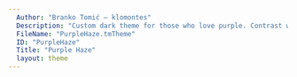 ```yaml
---
  Author: "Branko Tomić – klomontes"
  Description: "Custom dark theme for those who love purple. Contrast was adjusted to be easy for your eyes ad it makes your switch from Monokai easy."
  FileName: "PurpleHaze.tmTheme"
  ID: "PurpleHaze"
  Title: "Purple Haze"
  layout: theme
---
```

  